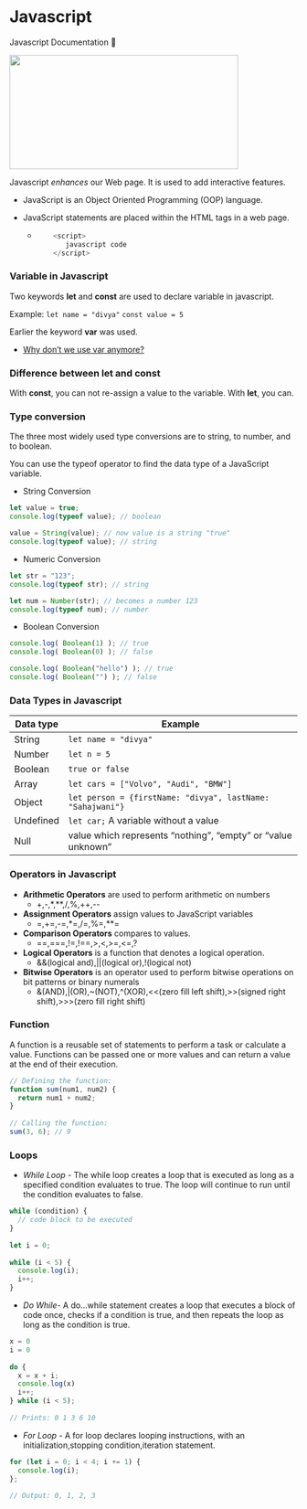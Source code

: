 # Javascript  
Javascript Documentation :memo: 


<img src= "https://www.tecschool.net/wp-content/uploads/2019/11/funciones-en-javascript-t1.png" width="400" height="200">

Javascript _enhances_ our Web page.
It is used to add interactive features.

- JavaScript is an Object Oriented Programming (OOP) language.

- JavaScript statements are placed within the <script>... </script> HTML tags in a web page.
  - ```javascript
        <script>
           javascript code
        </script>
    ```

 

### Variable in Javascript

Two keywords **let** and **const** are used to declare variable in javascript.

Example: ``` let name = "divya" ```
         ``` const value = 5 ```
       
Earlier the keyword **var** was used.
  
 - [Why don’t we use var anymore?](https://blog.usejournal.com/awesome-javascript-no-more-var-working-title-999428999994)
 


### Difference between let and const

With **const**, you can not re-assign a value to the variable. With **let**, you can.


### Type conversion

The three most widely used type conversions are to string, to number, and to boolean.

You can use the typeof operator to find the data type of a JavaScript variable.

- String Conversion

```javascript 
let value = true;
console.log(typeof value); // boolean

value = String(value); // now value is a string "true"
console.log(typeof value); // string
```

- Numeric Conversion

```javascript 
let str = "123";
console.log(typeof str); // string

let num = Number(str); // becomes a number 123
console.log(typeof num); // number
```

- Boolean Conversion

```javascript 
console.log( Boolean(1) ); // true
console.log( Boolean(0) ); // false

console.log( Boolean("hello") ); // true
console.log( Boolean("") ); // false
```


### Data Types in Javascript

Data type | Example
----------| --------------
String    | ``` let name = "divya" ```
Number    |  ``` let n = 5 ```
Boolean   |  ```true or false```
Array     | ``` let cars = ["Volvo", "Audi", "BMW"] ```
Object    | ``` let person = {firstName: "divya", lastName: "Sahajwani"} ```
Undefined | ``` let car; ```  A variable without a value
Null      | value which represents “nothing”, “empty” or “value unknown”



### Operators in Javascript 

- **Arithmetic Operators** are used to perform arithmetic on numbers
  - +,-,*,**,/,%,++,--
- **Assignment Operators** assign values to JavaScript variables
  - =,+=,-=,*=,/=,%=,**=
- **Comparison Operators** compares to values.
  - ==,===,!=,!==,>,<,>=,<=,?
- **Logical Operators**  is a function that denotes a logical operation.
  - &&(logical and),||(logical or),!(logical not)
- **Bitwise Operators** is an operator used to perform bitwise operations on bit patterns or binary numerals
   - &(AND),|(OR),~(NOT),^(XOR),<<(zero fill left shift),>>(signed right shift),>>>(zero fill right shift)
   
   
### Function

A function is a reusable set of statements to perform a task or calculate a value. Functions can be passed one or more values and can return a value at the end of their execution.

```javascript
// Defining the function:
function sum(num1, num2) {
  return num1 + num2;
}
 
// Calling the function:
sum(3, 6); // 9
```

### Loops

- _While Loop_ - The while loop creates a loop that is executed as long as a specified condition evaluates to true. The loop will continue to run until the condition evaluates to false. 

```javascript
while (condition) {
  // code block to be executed
}
 
let i = 0;
 
while (i < 5) {        
  console.log(i);
  i++;
}
```

- _Do While_- A do...while statement creates a loop that executes a block of code once, checks if a condition is true, and then repeats the loop as long as the condition is true.

```javascript
x = 0
i = 0
 
do {
  x = x + i;
  console.log(x)
  i++;
} while (i < 5);
 
// Prints: 0 1 3 6 10
```

- _For Loop_  - A for loop declares looping instructions, with an initialization,stopping condition,iteration statement.

```javascript
for (let i = 0; i < 4; i += 1) {
  console.log(i);
};
 
// Output: 0, 1, 2, 3
```



